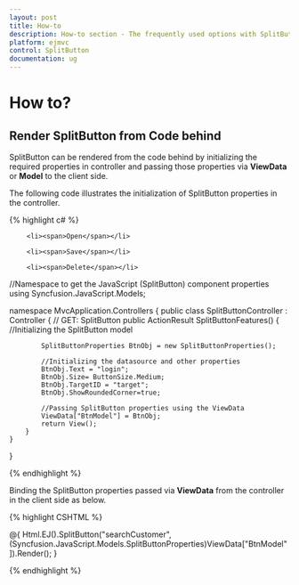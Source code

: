 ```yaml
---
layout: post
title: How-to
description: How-to section - The frequently used options with SplitButton 
platform: ejmvc
control: SplitButton
documentation: ug
---
```

# How to?

## Render SplitButton from Code behind

SplitButton can be rendered from the code behind by initializing the required properties in controller and passing those properties via **ViewData** or **Model** to the client side.

The following code illustrates the initialization of SplitButton properties in the controller.

{% highlight c# %}

<ul id="target">

     <li><span>Open</span></li>

     <li><span>Save</span></li>

     <li><span>Delete</span></li>

</ul>

//Namespace to get the JavaScript (SplitButton) component properties
using Syncfusion.JavaScript.Models;

namespace MvcApplication.Controllers
{
    public class SplitButtonController : Controller
    {
        // GET: SplitButton
        public ActionResult SplitButtonFeatures()
        {
            //Initializing the SplitButton model

            SplitButtonProperties BtnObj = new SplitButtonProperties();

            //Initializing the datasource and other properties
            BtnObj.Text = "login";
            BtnObj.Size= ButtonSize.Medium;
            BtnObj.TargetID = "target";
            BtnObj.ShowRoundedCorner=true;

            //Passing SplitButton properties using the ViewData
            ViewData["BtnModel"] = BtnObj;
            return View();
        }
    }
}

{% endhighlight %}

Binding the SplitButton properties passed via **ViewData** from the controller in the client side as below.

{% highlight CSHTML %}

@{
    Html.EJ().SplitButton("searchCustomer",(Syncfusion.JavaScript.Models.SplitButtonProperties)ViewData["BtnModel"]).Render();
}

{% endhighlight %}
